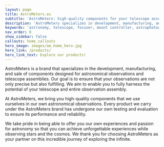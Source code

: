 ```yaml
---
layout: page
title: AstroMeters.eu
subtitle: 'AstroMeters: high-quality components for your telescope assembly'
description: 'AstroMeters specializes in development, manufacturing, and sale of high-quality astronomical components and telescope accessories. Our precision-engineered products including focusers, mount controllers, and environmental sensors are designed by astronomy enthusiasts for astronomy enthusiasts to enhance your stargazing and astrophotography experience.'
keywords: 'astronomy, telescope, focuser, mount controller, astrophotography, stargazing, astronomical equipment, telescope accessories, precision optics, sky quality meter, environmental sensors'
nav_order: 0
show_sidebar: false
callouts: home_callouts
hero_image: images/am_home_hero.jpg
hero_link: /products/
hero_link_text: Explore our products!
---
```


AstroMeters is a brand that specializes in the development, manufacturing, and sale of components designed for astronomical observations and telescope assemblies. Our goal is to ensure that your observations are not only precise but also fulfilling. We aim to enable you to fully harness the potential of your telescope and entire observation assembly.

At AstroMeters, we bring you high-quality components that we use ourselves in our own astronomical observations. Every product we carry under the AstroMeters brand has undergone our own testing and evaluation to ensure its performance and reliability.

We take pride in being able to offer you our own experiences and passion for astronomy so that you can achieve unforgettable experiences while observing stars and the cosmos. We thank you for choosing AstroMeters as your partner on this incredible journey of exploring the infinite.
